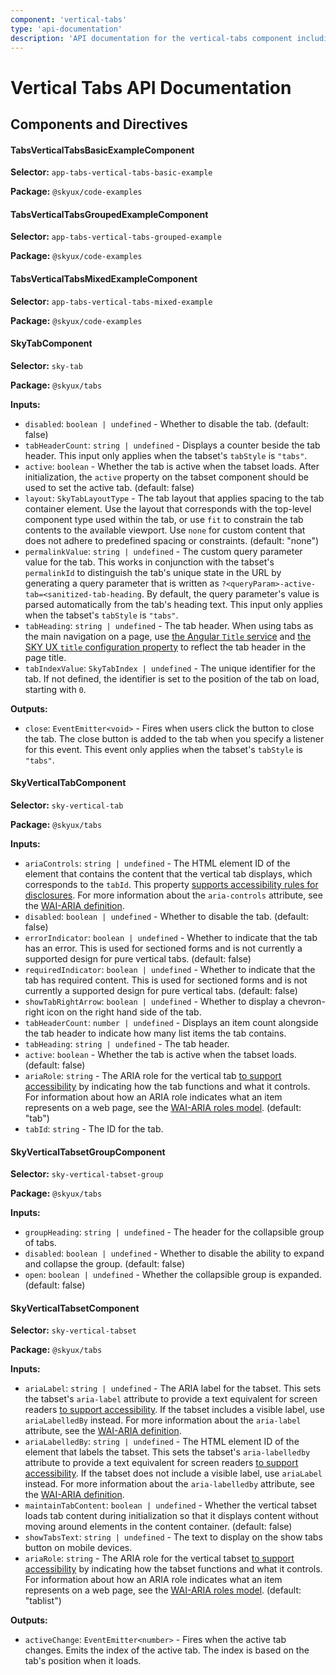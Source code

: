 ```yaml
---
component: 'vertical-tabs'
type: 'api-documentation'
description: 'API documentation for the vertical-tabs component including components, interfaces, and types.'
---
```


# Vertical Tabs API Documentation

## Components and Directives

#### TabsVerticalTabsBasicExampleComponent

**Selector:** `app-tabs-vertical-tabs-basic-example`

**Package:** `@skyux/code-examples`

#### TabsVerticalTabsGroupedExampleComponent

**Selector:** `app-tabs-vertical-tabs-grouped-example`

**Package:** `@skyux/code-examples`

#### TabsVerticalTabsMixedExampleComponent

**Selector:** `app-tabs-vertical-tabs-mixed-example`

**Package:** `@skyux/code-examples`

#### SkyTabComponent

**Selector:** `sky-tab`

**Package:** `@skyux/tabs`

**Inputs:**

- `disabled`: `boolean | undefined` - Whether to disable the tab. (default: false)
- `tabHeaderCount`: `string | undefined` - Displays a counter beside the tab header.
This input only applies when the tabset's `tabStyle` is `"tabs"`.
- `active`: `boolean` - Whether the tab is active when the tabset loads. After initialization, the `active`
property on the tabset component should be used to set the active tab. (default: false)
- `layout`: `SkyTabLayoutType` - The tab layout that applies spacing to the tab container element. Use the layout
that corresponds with the top-level component type used within the tab, or use `fit` to
constrain the tab contents to the available viewport.
Use `none` for custom content that does not adhere to predefined spacing or constraints. (default: "none")
- `permalinkValue`: `string | undefined` - The custom query parameter value for the tab.
This works in conjunction with the tabset's `permalinkId` to distinguish
the tab's unique state in the URL by generating a query parameter that is
written as `?<queryParam>-active-tab=<sanitized-tab-heading`.
By default, the query parameter's value is parsed automatically from the tab's heading text.
This input only applies when the tabset's `tabStyle` is `"tabs"`.
- `tabHeading`: `string | undefined` - The tab header.
When using tabs as the main navigation on a page,
use [the Angular `Title` service](https://angular.io/docs/ts/latest/cookbook/set-document-title.html)
and [the SKY UX `title` configuration property](https://developer.blackbaud.com/skyux/learn/reference/configuration#app)
to reflect the tab header in the page title.
- `tabIndexValue`: `SkyTabIndex | undefined` - The unique identifier for the tab.
If not defined, the identifier is set to the position of the tab on load, starting with `0`.

**Outputs:**

- `close`: `EventEmitter<void>` - Fires when users click the button to close the tab.
The close button is added to the tab when you specify a listener for this event.
This event only applies when the tabset's `tabStyle` is `"tabs"`.

#### SkyVerticalTabComponent

**Selector:** `sky-vertical-tab`

**Package:** `@skyux/tabs`

**Inputs:**

- `ariaControls`: `string | undefined` - The HTML element ID of the element that contains
the content that the vertical tab displays, which corresponds to the `tabId`. This property
[supports accessibility rules for disclosures](https://www.w3.org/TR/wai-aria-practices-1.1/#disclosure).
For more information about the `aria-controls` attribute, see the [WAI-ARIA definition](https://www.w3.org/TR/wai-aria/#aria-controls).
- `disabled`: `boolean | undefined` - Whether to disable the tab. (default: false)
- `errorIndicator`: `boolean | undefined` - Whether to indicate that the tab has an error.
 This is used for sectioned forms and is not currently a supported design for pure vertical tabs. (default: false)
- `requiredIndicator`: `boolean | undefined` - Whether to indicate that the tab has required content.
 This is used for sectioned forms and is not currently a supported design for pure vertical tabs. (default: false)
- `showTabRightArrow`: `boolean | undefined` - Whether to display a chevron-right icon on the right hand side of the tab.
- `tabHeaderCount`: `number | undefined` - Displays an item count alongside the tab header to indicate how many list items the tab contains.
- `tabHeading`: `string | undefined` - The tab header.
- `active`: `boolean` - Whether the tab is active when the tabset loads. (default: false)
- `ariaRole`: `string` - The ARIA role for the vertical tab
[to support accessibility](https://developer.blackbaud.com/skyux/learn/accessibility)
by indicating how the tab functions and what it controls. For information about how
an ARIA role indicates what an item represents on a web page, see the
[WAI-ARIA roles model](https://www.w3.org/WAI/PF/aria/#roles). (default: "tab")
- `tabId`: `string` - The ID for the tab.

#### SkyVerticalTabsetGroupComponent

**Selector:** `sky-vertical-tabset-group`

**Package:** `@skyux/tabs`

**Inputs:**

- `groupHeading`: `string | undefined` - The header for the collapsible group of tabs.
- `disabled`: `boolean | undefined` - Whether to disable the ability to expand and collapse the group. (default: false)
- `open`: `boolean | undefined` - Whether the collapsible group is expanded. (default: false)

#### SkyVerticalTabsetComponent

**Selector:** `sky-vertical-tabset`

**Package:** `@skyux/tabs`

**Inputs:**

- `ariaLabel`: `string | undefined` - The ARIA label for the tabset. This sets the tabset's `aria-label` attribute to provide a text equivalent for screen readers
[to support accessibility](https://developer.blackbaud.com/skyux/learn/accessibility).
If the tabset includes a visible label, use `ariaLabelledBy` instead.
For more information about the `aria-label` attribute, see the [WAI-ARIA definition](https://www.w3.org/TR/wai-aria/#aria-label).
- `ariaLabelledBy`: `string | undefined` - The HTML element ID of the element that labels
the tabset. This sets the tabset's `aria-labelledby` attribute to provide a text equivalent for screen readers
[to support accessibility](https://developer.blackbaud.com/skyux/learn/accessibility).
If the tabset does not include a visible label, use `ariaLabel` instead.
For more information about the `aria-labelledby` attribute, see the [WAI-ARIA definition](https://www.w3.org/TR/wai-aria/#aria-labelledby).
- `maintainTabContent`: `boolean | undefined` - Whether the vertical tabset loads tab content during initialization so that it
displays content without moving around elements in the content container. (default: false)
- `showTabsText`: `string | undefined` - The text to display on the show tabs button on mobile devices.
- `ariaRole`: `string` - The ARIA role for the vertical tabset
[to support accessibility](https://developer.blackbaud.com/skyux/learn/accessibility)
by indicating how the tabset functions and what it controls. For information about how
an ARIA role indicates what an item represents on a web page, see the
[WAI-ARIA roles model](https://www.w3.org/WAI/PF/aria/#roles). (default: "tablist")

**Outputs:**

- `activeChange`: `EventEmitter<number>` - Fires when the active tab changes. Emits the index of the active tab. The
index is based on the tab's position when it loads.